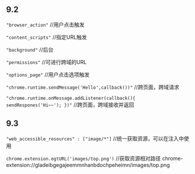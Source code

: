 ## 9.2

`"browser_action"` //用户点击触发

`"content_scripts"` //指定URL触发

`"background"` //后台

`"permissions"` //可进行跨域的URL

`"options_page"` //用户点击选项触发

`"chrome.runtime.sendMessage('Hello',callback())"` //跨页面，跨域请求

`"chrome.runtime.onMessage.addListener(callback(){
	sendRespones('Hi~~');
})"` //跨页面，跨域接收并返回

## 9.3
`"web_accessible_resources" : ["image/*"]` //统一获取资源，可以在注入中使用

`chrome.extension.egtURL('images/top.png')` //获取资源相对路径 chrome-extension://gladeibgegajeemmnhanbdochpeheimn/images/top.png

